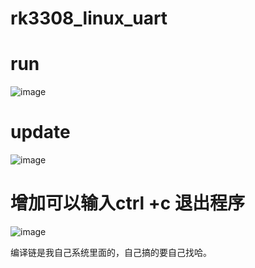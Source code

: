 # rk3308_linux_uart

# run
![image](https://user-images.githubusercontent.com/11375905/233999665-4b972a6f-be8a-46ac-bd4b-9949f069da88.png)

# update
![image](https://github.com/weiqifa0/rk3308_linux_uart/assets/11375905/64060096-af29-40c2-8113-b0042ac030ba)

# 增加可以输入ctrl +c 退出程序
![image](https://github.com/weiqifa0/rk3308_linux_uart/assets/11375905/14d6bac8-3594-4e9f-8051-76e95ef41455)

编译链是我自己系统里面的，自己搞的要自己找哈。
